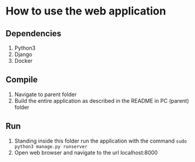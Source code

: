 # How to use the web application

## Dependencies
1. Python3
2. Django
3. Docker 

## Compile
1. Navigate to parent folder
2. Build the entire application as described in the README in PC (parent) folder 
   
## Run
1. Standing inside this folder run the application with the command
```sudo python3 manage.py runserver```
2. Open web browser and navigate to the url localhost:8000